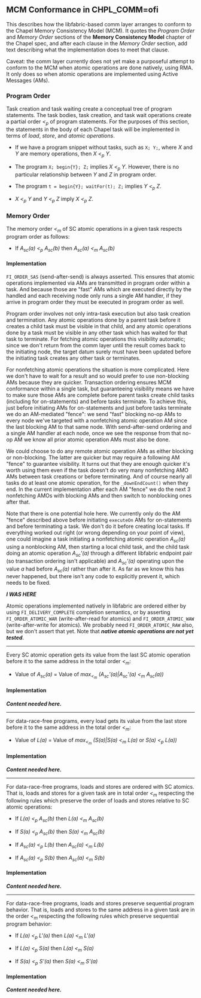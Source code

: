 ## MCM Conformance in CHPL_COMM=ofi

This describes how the libfabric-based comm layer arranges to conform to
the Chapel Memory Consistency Model (MCM).  It quotes the *Program
Order* and *Memory Order* sections of the **Memory Consistency Model**
chapter of the Chapel spec, and after each clause in the *Memory Order*
section, add text describing what the implementation does to meet that
clause.

Caveat: the comm layer currently does not yet make a purposeful attempt
to conform to the MCM when atomic operations are done natively, using
RMA.  It only does so when atomic operations are implemented using
Active Messages (AMs).

### Program Order

Task creation and task waiting create a conceptual tree of program
statements.  The task bodies, task creation, and task wait operations
create a partial order _<<sub>p</sub>_ of program statements.  For the
purposes of this section, the statements in the body of each Chapel task
will be implemented in terms of *load*, *store*, and *atomic
operations*.

- If we have a program snippet without tasks, such as `X; Y;`, where
  _X_ and _Y_ are memory operations, then _X <<sub>p</sub> Y_.

- The program `X; begin{Y}; Z;` implies _X <<sub>p</sub> Y_.  However,
  there is no particular relationship between _Y_ and _Z_ in program
  order.

- The program `t = begin{Y}; waitFor(t); Z;` implies _Y <<sub>p</sub>
  Z_.

- _X <<sub>p</sub> Y_ and _Y <<sub>p</sub> Z_ imply _X <<sub>p</sub>
  Z_.

### Memory Order

The memory order _<<sub>m</sub>_ of SC atomic operations in a given
task respects program order as follows:

- If _A<sub>sc</sub>(a) <<sub>p</sub> A<sub>sc</sub>(b)_ then
  _A<sub>sc</sub>(a) <<sub>m</sub> A<sub>sc</sub>(b)_

#### Implementation

`FI_ORDER_SAS` (send-after-send) is always asserted.  This ensures that
atomic operations implemented via AMs are transmitted in program order
within a task.  And because those are "fast" AMs which are executed
directly by the handled and each receiving node only runs a single AM
handler, if they arrive in program order they must be executed in
program order as well.

Program order involves not only intra-task execution but also task
creation and termination.  Any atomic operations done by a parent task
before it creates a child task must be visible in that child, and any
atomic operations done by a task must be visible in any other task which
has waited for that task to terminate.  For fetching atomic operations
this visibility automatic; since we don't return from the comm layer
until the result comes back to the initiating node, the target datum
surely must have been updated before the initiating task creates any
other task or terminates.

For nonfetching atomic operations the situation is more complicated.
Here we don't have to wait for a result and so would prefer to use
non-blocking AMs because they are quicker.  Transaction ordering ensures
MCM conformance within a single task, but guaranteeing visibility means
we have to make sure those AMs are complete before parent tasks create
child tasks (including for on-statements) and before tasks terminate.
To achieve this, just before initiating AMs for on-statements and just
before tasks terminate we do an AM-mediated "fence": we send "fast"
blocking no-op AMs to every node we've targeted with a nonfetching
atomic operation AM since the last blocking AM to that same node.  With
send-after-send ordering and a single AM handler at each node, once we
see the response from that no-op AM we know all prior atomic operation
AMs must also be done.

We could choose to do any remote atomic operation AMs as either blocking
or non-blocking.  The latter are quicker but may require a following AM
"fence" to guarantee visibility.  It turns out that they are enough
quicker it's worth using them even if the task doesn't do very many
nonfetching AMO AMs between task creations or before terminating.  And
of course nearly all tasks do at least one atomic operation, for the
`_downEndCount()` when they end.  In the current implementation after
each AM "fence" we do the next 3 nonfetching AMOs with blocking AMs and
then switch to nonblocking ones after that.

Note that there is one potential hole here.  We currently only do the AM
"fence" described above before initiating `executeOn` AMs for
on-statements and before terminating a task.  We don't do it before
creating local tasks.  If everything worked out right (or wrong
depending on your point of view), one could imagine a task initiating a
nonfetching atomic operation _A<sub>sc</sub>(a)_ using a nonblocking AM,
then starting a local child task, and the child task doing an atomic
operation _A<sub>sc</sub>'(a)_ through a different libfabric endpoint
pair (so transaction ordering isn't applicable) and _A<sub>sc</sub>'(a)_
operating upon the value _a_ had before _A<sub>sc</sub>(a)_ rather than
after it.  As far as we know this has never happened, but there isn't
any code to explicitly prevent it, which needs to be fixed.

***I WAS HERE***

Atomic operations implemented natively in libfabric are ordered either
by using `FI_DELIVERY_COMPLETE` completion semantics, or by asserting
`FI_ORDER_ATOMIC_WAR` (write-after-read for atomics) and
`FI_ORDER_ATOMIC_WAW` (write-after-write for atomics).  We probably need
`FI_ORDER_ATOMIC_RAW` also, but we don't assert that yet.  Note that
***native atomic operations are not yet tested***.

---

Every SC atomic operation gets its value from the last SC atomic
operation before it to the same address in the total order
_<<sub>m</sub>_:

- Value of _A<sub>sc</sub>(a)_ = Value of _max<sub><<sub>m</sub></sub>
  (A<sub>sc</sub>'(a)|A<sub>sc</sub>'(a) <<sub>m</sub>
  A<sub>sc</sub>(a))_

#### Implementation

***Content needed here.***

---

For data-race-free programs, every load gets its value from the last
store before it to the same address in the total order _<<sub>m</sub>_:

- Value of _L(a)_ = Value of _max<sub><<sub>m</sub></sub> (S(a)|S(a)
  <<sub>m</sub> L(a)_ or _S(a) <<sub>p</sub> L(a))_

#### Implementation

***Content needed here.***

---

For data-race-free programs, loads and stores are ordered with SC
atomics.  That is, loads and stores for a given task are in total order
_<<sub>m</sub>_ respecting the following rules which preserve the order
of loads and stores relative to SC atomic operations:

- If _L(a) <<sub>p</sub> A<sub>sc</sub>(b)_ then _L(a) <<sub>m</sub>
  A<sub>sc</sub>(b)_

- If _S(a) <<sub>p</sub> A<sub>sc</sub>(b)_ then _S(a) <<sub>m</sub>
  A<sub>sc</sub>(b)_

- If _A<sub>sc</sub>(a) <<sub>p</sub> L(b)_ then _A<sub>sc</sub>(a)
  <<sub>m</sub> L(b)_

- If _A<sub>sc</sub>(a) <<sub>p</sub> S(b)_ then _A<sub>sc</sub>(a)
  <<sub>m</sub> S(b)_

#### Implementation

***Content needed here.***

---

For data-race-free programs, loads and stores preserve sequential
program behavior.  That is, loads and stores to the same address in a
given task are in the order _<<sub>m</sub>_ respecting the following rules
which preserve sequential program behavior:

- If _L(a) <<sub>p</sub> L'(a)_ then _L(a) <<sub>m</sub> L'(a)_

- If _L(a) <<sub>p</sub> S(a)_ then _L(a) <<sub>m</sub> S(a)_

- If _S(a) <<sub>p</sub> S'(a)_ then _S(a) <<sub>m</sub> S'(a)_

#### Implementation

***Content needed here.***
